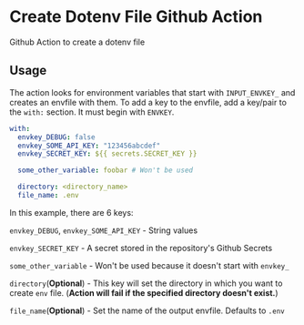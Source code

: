 # Create Dotenv File Github Action

Github Action to create a dotenv file

## Usage

The action looks for environment variables that start with `INPUT_ENVKEY_` and creates an envfile with them. To add a key to the envfile, add a key/pair to the `with:` section. It must begin with `ENVKEY`.

```yml
with:
  envkey_DEBUG: false
  envkey_SOME_API_KEY: "123456abcdef"
  envkey_SECRET_KEY: ${{ secrets.SECRET_KEY }}

  some_other_variable: foobar # Won't be used

  directory: <directory_name>
  file_name: .env
```

In this example, there are 6 keys:

`envkey_DEBUG`, `envkey_SOME_API_KEY` - String values

`envkey_SECRET_KEY` - A secret stored in the repository's Github Secrets

`some_other_variable` - Won't be used because it doesn't start with `envkey_`

`directory`(**Optional**) - This key will set the directory in which you want to create `env` file. (**Action will fail if the specified directory doesn't exist.**)

`file_name`(**Optional**) - Set the name of the output envfile. Defaults to `.env`
